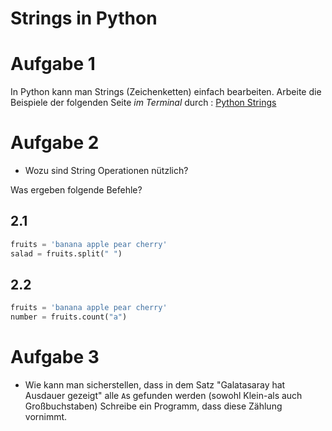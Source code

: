 # Strings in Python
# Aufgabe 1
In Python kann man Strings (Zeichenketten) einfach bearbeiten.
Arbeite die Beispiele der folgenden Seite *im Terminal* durch :
[Python Strings](http://www.learnpython.org/en/Basic_String_Operations)

# Aufgabe 2
* Wozu sind String Operationen nützlich?

Was ergeben folgende Befehle?

## 2.1
```python
fruits = 'banana apple pear cherry'
salad = fruits.split(" ")
```
## 2.2
```python
fruits = 'banana apple pear cherry'
number = fruits.count("a")
```
# Aufgabe 3
* Wie kann man sicherstellen, dass in dem Satz "Galatasaray hat Ausdauer gezeigt" alle `A`s gefunden werden (sowohl Klein-als auch Großbuchstaben)
Schreibe ein Programm, dass diese Zählung vornimmt.
